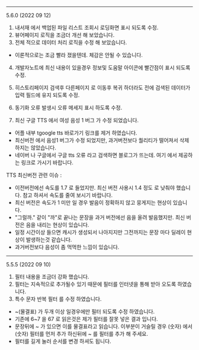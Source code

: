 
---
5.6.0 (2022 09 12)
1. 내서재 에서 백업된 파일 리스트 조회시 로딩화면 표시 되도록 수정. 
2. 뷰어페이지 로직을 조금더 개선 해 보았습니다.
3. 전체 적으로 데이터 처리 로직을 수정 해 보았습니다. 
  - 이론적으로는 조금 빨라 졌을텐데. 체감은 안될 수 있습니다. 
4. 개발자노트에 최신 내용이 있을경우 정보및 도움말 아이콘에 빨간점이 표시 되도록 수정. 
5. 히스토리페이지 검색후 다른페이지 로 이동후 복귀 하더라도 전에 검색된 데이터가 입력 필드에 유지 되도록 수정. 
6. 동기화 오류 발생시 오류 메세지 표시 하도록 수정. 

 
7. 최신 구글 TTS 에서 여성 음성 1 버그 가 수정 되었습니다. 
  - 어플 내부 tgoogle tts 바로가기 링크를 제거 하였습니다.
  - 최신버전 에서 음성1 버그가 수정 되었지만, 과거버전보다 퀄리티가 떨어져서 삭제 하지는 않았습니다. 
  - 네이버 나 구글에서 구글 tts 오류 라고 검색하면 블로그가 뜨는데. 여기 에서 제공하는 링크로 가시기 바랍니다. 

TTS 최신버전 관련 이슈 : 
  - 이전버전에선 속도를 1.7 로 들었지만. 최신 버전 사용시 1.4 정도 로 낮춰야 했습니다. 참고 하셔서 속도를 줄여 보시기 바랍니다. 
  - 최신 버전은 속도가  1 미만 일 경우 발음이 정확하지 않고 뭉게지는 현상이 있습니다. 
  - "그럴까." 같이 "까"로 끝나는 문장을 과거 버전에선 음을 올려 발음했지만. 최신 버전은 음을 내리는 현상이 있습니다. 
  - 일정 시간이상 들으면 캐시가 생성되서 나아지지만 그전까지는 문장 마다 딜레이 현상이 발생하는것 같습니다. 
  - 과거버전보다 음성이 좀 먹먹한 느낌이 있습니다.  
  


---
5.5.5 (2022 09 10)
1. 필터 내용을 조금더 강화 했습니다. 
2. 필터는 지속적으로 추가될수 있기 때문에 필터를 인터넷을 통해 받아 오도록 하였습니다. 
3. 특수 문자 반복 필터 를 수정 하였습니다. 
  - ~(물결표) 가 두개 이상 일경우에만 필터 되도록 수정 하였습니다. 
  - 기존에 6~7 을 67 로 읽은것은 제가 필터를 잘못 넣은 결과 입니다. 
  - 문장뒤에 ~ 가 있으면 이를 물결표라고 읽습니다. 이부분이 거슬릴 경우  (숫자) 에서 (숫자) 필터를 먼저 추가 하신뒤에 ~ 를 필터를 추가 해 주세요. 
  - 필터를 길게 눌러 순서를 변경 하셔도 됩니다.
